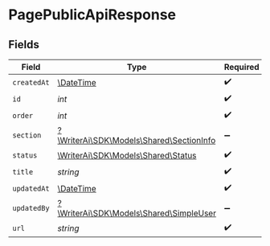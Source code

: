 # PagePublicApiResponse


## Fields

| Field                                                                          | Type                                                                           | Required                                                                       | Description                                                                    |
| ------------------------------------------------------------------------------ | ------------------------------------------------------------------------------ | ------------------------------------------------------------------------------ | ------------------------------------------------------------------------------ |
| `createdAt`                                                                    | [\DateTime](https://www.php.net/manual/en/class.datetime.php)                  | :heavy_check_mark:                                                             | N/A                                                                            |
| `id`                                                                           | *int*                                                                          | :heavy_check_mark:                                                             | N/A                                                                            |
| `order`                                                                        | *int*                                                                          | :heavy_check_mark:                                                             | N/A                                                                            |
| `section`                                                                      | [?\WriterAi\SDK\Models\Shared\SectionInfo](../../Models/Shared/SectionInfo.md) | :heavy_minus_sign:                                                             | N/A                                                                            |
| `status`                                                                       | [\WriterAi\SDK\Models\Shared\Status](../../Models/Shared/Status.md)            | :heavy_check_mark:                                                             | N/A                                                                            |
| `title`                                                                        | *string*                                                                       | :heavy_check_mark:                                                             | N/A                                                                            |
| `updatedAt`                                                                    | [\DateTime](https://www.php.net/manual/en/class.datetime.php)                  | :heavy_check_mark:                                                             | N/A                                                                            |
| `updatedBy`                                                                    | [?\WriterAi\SDK\Models\Shared\SimpleUser](../../Models/Shared/SimpleUser.md)   | :heavy_minus_sign:                                                             | N/A                                                                            |
| `url`                                                                          | *string*                                                                       | :heavy_check_mark:                                                             | N/A                                                                            |